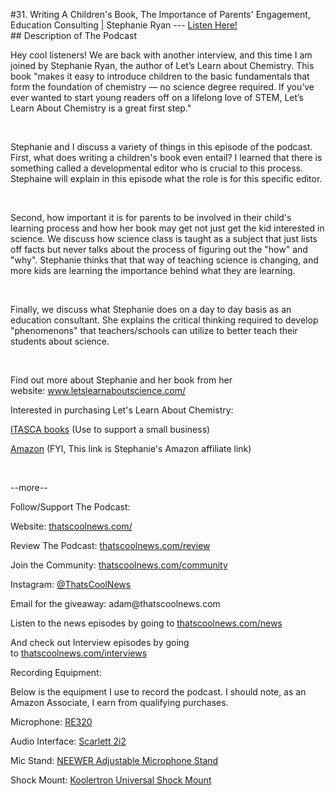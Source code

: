 #31. Writing A Children's Book, The Importance of Parents' Engagement, Education Consulting | Stephanie Ryan
        ---
        [Listen Here!](https://thatscoolnews.podbean.com/e/31-writing-a-childrens-book-the-importance-of-parents-engagement-education-consulting-stephanie-ryan/) \
        ## Description of The Podcast
        <p>Hey cool listeners! We are back with another interview, and this time I am joined by Stephanie Ryan, the author of Let’s Learn about Chemistry. This book "makes it easy to introduce children to the basic fundamentals that form the foundation of chemistry — no science degree required. If you’ve ever wanted to start young readers off on a lifelong love of STEM, Let’s Learn About Chemistry is a great first step."</p>

<p> </p>

<p>Stephanie and I discuss a variety of things in this episode of the podcast. First, what does writing a children's book even entail? I learned that there is something called a developmental editor who is crucial to this process. Stephaine will explain in this episode what the role is for this specific editor.</p>

<p> </p>

<p>Second, how important it is for parents to be involved in their child's learning process and how her book may get not just get the kid interested in science. We discuss how science class is taught as a subject that just lists off facts but never talks about the process of figuring out the "how" and "why". Stephanie thinks that that way of teaching science is changing, and more kids are learning the importance behind what they are learning. </p>

<p> </p>

<p>Finally, we discuss what Stephanie does on a day to day basis as an education consultant. She explains the critical thinking required to develop "phenomenons" that teachers/schools can utilize to better teach their students about science. </p>

<p> </p>

<p>Find out more about Stephanie and her book from her website: <a href='http://www.letslearnaboutscience.com/'>www.letslearnaboutscience.com/</a></p>

Interested in purchasing Let's Learn About Chemistry:
<p><a href='https://itascabooks.com/lets-learn-about-chemistry/'>ITASCA books</a> (Use to support a small business)</p>

<p><a href='https://www.amazon.com/gp/product/1734091622/ref=as_li_qf_asin_il_tl_nodl?ie=UTF8&tag=stephaniery06-20&creative=9325&linkCode=as2&creativeASIN=1734091622&linkId=11d23b3a979987d42d5c47755841bf47'>Amazon</a> (FYI, This link is Stephanie's Amazon affiliate link)</p>

<p> </p>

<p>--more--</p>

Follow/Support The Podcast:
<p>Website: <a href='https://thatscoolnews.com/'>thatscoolnews.com/</a></p>

<p>Review The Podcast: <a href='https://thatscoolnews.com/review/'>thatscoolnews.com/review</a></p>

<p>Join the Community: <a href='https://httpsthatscoolnews.com'>thatscoolnews.com/community</a></p>

<p>Instagram: <a href='https://www.instagram.com/thatscoolnews/'>@ThatsCoolNews</a></p>

<p>Email for the giveaway: adam@thatscoolnews.com</p>

<p>Listen to the news episodes by going to <a href='https://thatscoolnews.com/news/'>thatscoolnews.com/news</a></p>

<p>And check out Interview episodes by going to <a href='https://thatscoolnews.com/interviews/'>thatscoolnews.com/interviews</a></p>

Recording Equipment:
<p>Below is the equipment I use to record the podcast. I should note, as an Amazon Associate, I earn from qualifying purchases.</p>

<p>Microphone: <a href='https://amzn.to/3nFvGuM'>RE320</a></p>

<p>Audio Interface: <a href='https://amzn.to/30XxsNV'>Scarlett 2i2</a></p>

<p>Mic Stand: <a href='https://amzn.to/3nEUMtD'>NEEWER Adjustable Microphone Stand</a></p>

<p>Shock Mount: <a href='https://amzn.to/3lAw0Jb'>Koolertron Universal Shock Mount</a></p>
